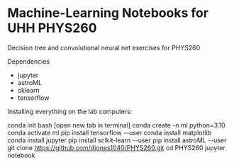 Machine-Learning Notebooks for UHH PHYS260
==========================================

Decision tree and convolutional neural net exercises for PHYS260

Dependencies
- jupyter
- astroML
- sklearn
- tensorflow

Installing everything on the lab computers:

  conda init bash
  [open new tab in terminal]
  conda create -n ml python=3.10
  conda activate ml
  pip install tensorflow --user
  conda install matplotlib
  conda install jupyter
  pip install scikit-learn --user
  pip install astroML --user
  git clone https://github.com/djones1040/PHYS260.git
  cd PHYS260
  jupyter notebook
